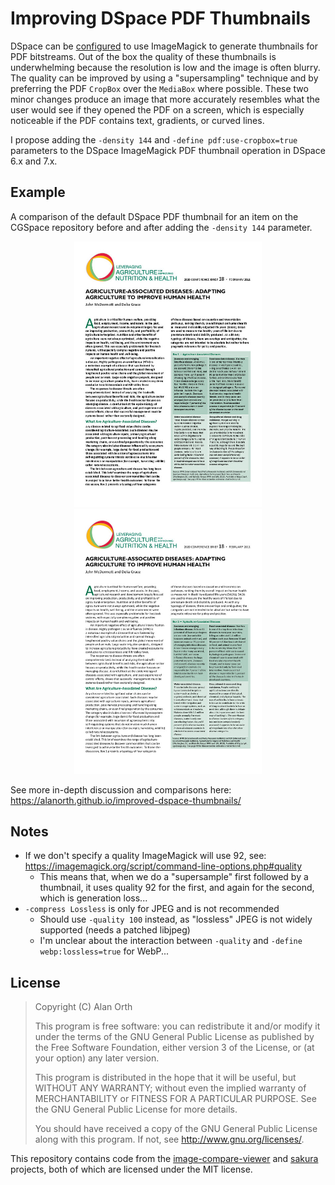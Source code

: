 # Improving DSpace PDF Thumbnails
DSpace can be [configured](https://wiki.lyrasis.org/display/DSDOC6x/Mediafilters+for+Transforming+DSpace+Content) to use ImageMagick to generate thumbnails for PDF bitstreams. Out of the box the quality of these thumbnails is underwhelming because the resolution is low and the image is often blurry. The quality can be improved by using a "supersampling" technique and by preferring the PDF `CropBox` over the `MediaBox` where possible. These two minor changes produce an image that more accurately resembles what the user would see if they opened the PDF on a screen, which is especially noticeable if the PDF contains text, gradients, or curved lines.

I propose adding the `-density 144` and `-define pdf:use-cropbox=true` parameters to the DSpace ImageMagick PDF thumbnail operation in DSpace 6.x and 7.x.

## Example
A comparison of the default DSpace PDF thumbnail for an item on the CGSpace repository before and after adding the `-density 144` parameter.

<p align="center">
  <img width="300" alt="Default DSpace thumbnail for 10568/3149" src="img/10568-3149-dspace.jpg">
  <img width="300" alt="Default DSpace thumbnail for 10568/3149 with density 144" src="img/10568-3149-improved.jpg">
</p>

See more in-depth discussion and comparisons here: https://alanorth.github.io/improved-dspace-thumbnails/

## Notes

- If we don't specify a quality ImageMagick will use 92, see: https://imagemagick.org/script/command-line-options.php#quality
  - This means that, when we do a "supersample" first followed by a thumbnail, it uses quality 92 for the first, and again for the second, which is generation loss...
- `-compress Lossless` is only for JPEG and is not recommended
  - Should use `-quality 100` instead, as "lossless" JPEG is not widely supported (needs a patched libjpeg)
  - I'm unclear about the interaction between `-quality` and `-define webp:lossless=true` for WebP...

## License

>Copyright (C) Alan Orth
>
>This program is free software: you can redistribute it and/or modify
>it under the terms of the GNU General Public License as published by
>the Free Software Foundation, either version 3 of the License, or
>(at your option) any later version.
>
>This program is distributed in the hope that it will be useful,
>but WITHOUT ANY WARRANTY; without even the implied warranty of
>MERCHANTABILITY or FITNESS FOR A PARTICULAR PURPOSE.  See the
>GNU General Public License for more details.
>
>You should have received a copy of the GNU General Public License
>along with this program.  If not, see <http://www.gnu.org/licenses/>.

This repository contains code from the [image-compare-viewer](https://github.com/kylewetton/image-compare-viewer) and [sakura](https://github.com/oxalorg/sakura) projects, both of which are licensed under the MIT license.
